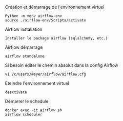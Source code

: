 


Création et démarrage de l'environnement virtuel
```
Python -m venv airflow-env
source ./airflow-env/Scripts/activate
```

Airflow installation
```
Installer le package airflow (sqlalchemy, etc.)
```

Airflow démarrage
```
airflow standalone
```

Si besoin éditer le chemin absolut dans la config Airflow
```
vi /c/Users/meyer/airflow/airflow.cfg
```
 
Eteindre l'environnement virtuel
```
deactivate
```

Démarrer le schedule

```
docker exec -it airflow sh
airflow scheduler
```


